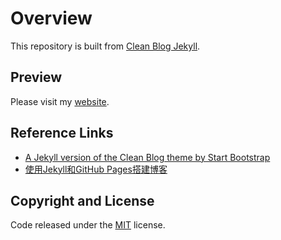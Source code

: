 # Overview

This repository is built from [Clean Blog Jekyll](https://startbootstrap.com/themes/clean-blog-jekyll/).

## Preview

Please visit my [website](https://zyhe.github.io/).

## Reference Links

- [A Jekyll version of the Clean Blog theme by Start Bootstrap](https://github.com/StartBootstrap/startbootstrap-clean-blog-jekyll/tree/master)
- [使用Jekyll和GitHub Pages搭建博客](https://hw311.me/zh/jekyll/2019/01/21/blog-jekyll-github-pages/)


## Copyright and License

Code released under the [MIT](https://github.com/zyhe/zyhe.github.io/blob/master/LICENSE) license.
